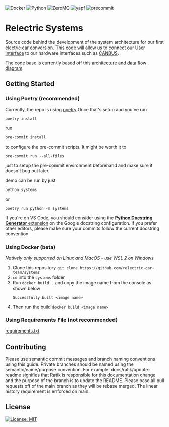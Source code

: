 <img alt="Docker" src="https://img.shields.io/badge/Docker-2496ed.svg?&style=for-the-badge&logo=docker&logoColor=white"/> <img alt="Python" src="https://img.shields.io/badge/python-3776AB.svg?&style=for-the-badge&logo=python&logoColor=white"/> <img alt="ZeroMQ" src="https://img.shields.io/badge/ZeroMQ-DF0000.svg?&style=for-the-badge&logo=zeromq&logoColor=white"/>
<img alt="yapf" src="https://img.shields.io/badge/code%20style-yapf-blue?style=for-the-badge"/>
<img alt="precommit" src="https://img.shields.io/badge/pre--commit-enabled-brightgreen?style=for-the-badge&logo=pre-commit&logoColor=white"/>

# Relectric Systems

Source code behind the development of the system architecture for our first electric car conversion. This code will allow us to connect our [User Interface](https://github.com/relectric-car-team/user-interface) to our hardware interfaces such as [CANBUS](https://github.com/relectric-car-team/canbus-mcu-base).

The code base is currently based off this [architecture and data flow diagram](docs/images/architecure.png).

## Getting Started

### Using Poetry (recommended)

Currently, the repo is using [poetry](https://github.com/python-poetry/poetry)
Once that's setup and you've run

`poetry install`

run

`pre-commit install`

to configure the pre-commit scripts. It might be worth it to

`pre-commit run --all-files`

just to setup the pre-commit environment beforehand and make sure it doesn't bug out later.

demo can be run by just

`python systems`

or

`poetry run python -m systems`

If you're on VS Code, you should consider using the [__Python Docstring Generator__ extension](https://marketplace.visualstudio.com/items?itemName=njpwerner.autodocstring) on the Google docstring configuration. If you prefer other editors, please make sure your commits follow the current docstring convention.

### Using Docker (beta)

*Natively only supported on Linux and MacOS - use WSL 2 on Windows*

1. Clone this repository `git clone https://github.com/relectric-car-team/systems`
2. `cd` into the `systems` folder
3. Run `docker build .` and copy the image name from the console as shown below
   ```
   Successfully built <image name>
   ```
4. Then run the build `docker build <image name>`

### Using Requirements File (not recommended)

[requirements.txt](requirements.txt)

## Contributing

Please use semantic commit messages and branch naming conventions using this guide. Private branches should be named using the semantic/name/purpose convention. For example: docs/ratik/update-readme signifies that Ratik is responsible for this documentation change and the purpose of the branch is to update the README. Please base all pull requests off of the main branch as they will be rebase merged. The linear history requirement is enforced on main.

## License

[![License: MIT](https://img.shields.io/badge/License-MIT-yellow.svg?style=for-the-badge)](https://opensource.org/licenses/MIT)
